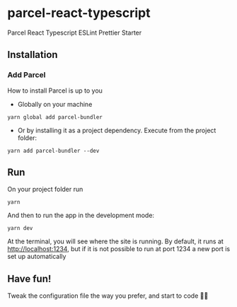# parcel-react-typescript
Parcel React Typescript ESLint Prettier Starter

## Installation

### Add Parcel

How to install Parcel is up to you 

 - Globally on your machine
 ```
yarn global add parcel-bundler
```
 - Or by installing it as a project dependency. Execute from the project folder:
 ```
yarn add parcel-bundler --dev
```

## Run

On your project folder run
```
yarn
```

And then to run the app in the development mode:
```
yarn dev
```
At the terminal, you will see where the site is running. By default, it runs at [http://localhost:1234](http://localhost:1234/), but if it is not possible to run at port 1234 a new port is set up automatically

## Have fun!

Tweak the configuration file the way you prefer, and start to code :woman_technologist:
